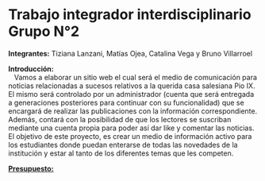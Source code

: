 # Trabajo integrador interdisciplinario Grupo N°2

**Integrantes:** Tiziana Lanzani, Matías Ojea, Catalina Vega y Bruno Villarroel   

**Introducción:**  
&nbsp;&nbsp; Vamos a elaborar un sitio web el cual será el medio de comunicación para noticias relacionadas a sucesos relativos a la querida casa salesiana Pio IX. El mismo será controlado por un administrador (cuenta que será entregada a generaciones posteriores para continuar con su funcionalidad) que se encargará de realizar las publicaciones con la información correspondiente. Además, contará con la posibilidad de que los lectores se suscriban mediante una cuenta propia para poder así dar like y comentar las noticias. El objetivo de este proyecto, es crear un medio de información activo para los estudiantes donde puedan enterarse de todas las novedades de la institución y estar al tanto de los diferentes temas que les competen. 


<a href="https://docs.google.com/document/d/1rmoSGYslV4GKLLZVI21JBzOmPGFca-wXzkEOMLKymV4/edit#"> **Presupuesto:**</a>

